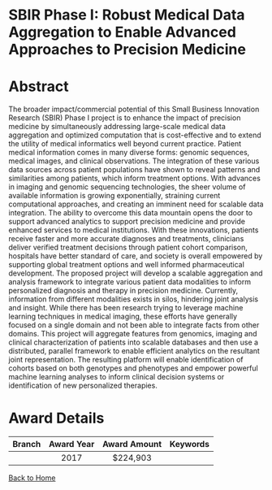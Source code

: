 
SBIR Phase I: Robust Medical Data Aggregation to Enable Advanced Approaches to Precision Medicine
=================================================================================================

# Abstract


The broader impact/commercial potential of this Small Business Innovation Research (SBIR) Phase I project is to enhance the impact of precision medicine by simultaneously addressing large-scale medical data aggregation and optimized computation that is cost-effective and to extend the utility of medical informatics well beyond current practice. Patient medical information comes in many diverse forms: genomic sequences, medical images, and clinical observations. The integration of these various data sources across patient populations have shown to reveal patterns and similarities among patients, which inform treatment options. With advances in imaging and genomic sequencing technologies, the sheer volume of available information is growing exponentially, straining current computational approaches, and creating an imminent need for scalable data integration. The ability to overcome this data mountain opens the door to support advanced analytics to support precision medicine and provide enhanced services to medical institutions. With these innovations, patients receive faster and more accurate diagnoses and treatments, clinicians deliver verified treatment decisions through patient cohort comparison, hospitals have better standard of care, and society is overall empowered by supporting global treatment options and well informed pharmaceutical development. The proposed project will develop a scalable aggregation and analysis framework to integrate various patient data modalities to inform personalized diagnosis and therapy in precision medicine. Currently, information from different modalities exists in silos, hindering joint analysis and insight. While there has been research trying to leverage machine learning techniques in medical imaging, these efforts have generally focused on a single domain and not been able to integrate facts from other domains. This project will aggregate features from genomics, imaging and clinical characterization of patients into scalable databases and then use a distributed, parallel framework to enable efficient analytics on the resultant joint representation. The resulting platform will enable identification of cohorts based on both genotypes and phenotypes and empower powerful machine learning analyses to inform clinical decision systems or identification of new personalized therapies.  

# Award Details

|Branch|Award Year|Award Amount|Keywords|
| :---: | :---: | :---: | :---: |
||2017|$224,903||
  
  


[Back to Home](https://github.com/chrischow/dod_sbir_awards/JT/#301)